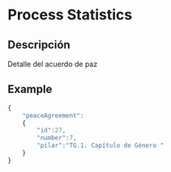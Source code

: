 # Process Statistics

## Descripción
Detalle del acuerdo de paz


## Example
```javascript
{
	"peaceAgreement":
	{
		"id":27,
		"number":7,
		"pilar":"TG.1. Capítulo de Género "
	}
}
```
